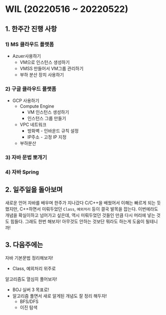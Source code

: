 # WIL (20220516 ~ 20220522)
## 1. 한주간 진행 사항

### 1) MS 클라우드 플랫폼
- Azuer사용하기
  - VM으로 인스턴스 생성하기
  - VMSS 만들어서 VM그룹 관리하기
  - 부하 분산 장치 사용하기
  
### 2) 구글 클라우드 플랫폼
- GCP 사용하기
  - Compute Engine
    - VM 인스턴스 생성하기
    - 인스턴스 그룹 만들기
  - VPC 네트워크
    - 방화벽 - 인바운드 규칙 설정
    - IP주소 - 고정 IP 지정
  - 부하분산

### 3) 자바 문법 뽀개기

### 4) 자바 Spring
    


## 2. 일주일을 돌아보며
새로운 언어 자바를 배우며 한주가 지나갔다 C/C++을 배웠어서 이해는 빠르게 되는 듯 했지만, C++하면서 미뤄두었던 `Class`, `예외처리` 등이 결국 발목을 잡는다. 이번에라도 개념을 확실이하고 넘어가고 싶은데, 역시 미뤄두었던 것들인 만큼 다시 머리에 넣는 것도 힘들다.
그래도 한번 해보자! 아무것도 안하는 것보단 뭐라도 하는게 도움이 될테니까!

## 3. 다음주에는
자바 기본문법 정리해보자!
- Class, 예외처리 위주로

알고리즘도 열심히 풀어보자!
- BOJ 실버 3 목표로!
- 알고리즘 풀면서 새로 알게된 개념도 잘 정리 해두자!
  - BFS/DFS
  - 이진 탐색
